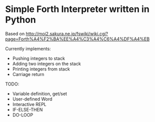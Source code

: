 # Simple Forth Interpreter written in Python

Based on http://moi2.sakura.ne.jp/fswiki/wiki.cgi?page=Forth%A4%F2%BA%EE%A4%C3%A4%C6%A4%DF%A4%EB

Currently implements:

* Pushing integers to stack
* Adding two integers on the stack
* Printing integers from stack
* Carriage return

TODO:

* Variable definition, get/set
* User-defined Word
* Interactive REPL
* IF-ELSE-THEN
* DO-LOOP

